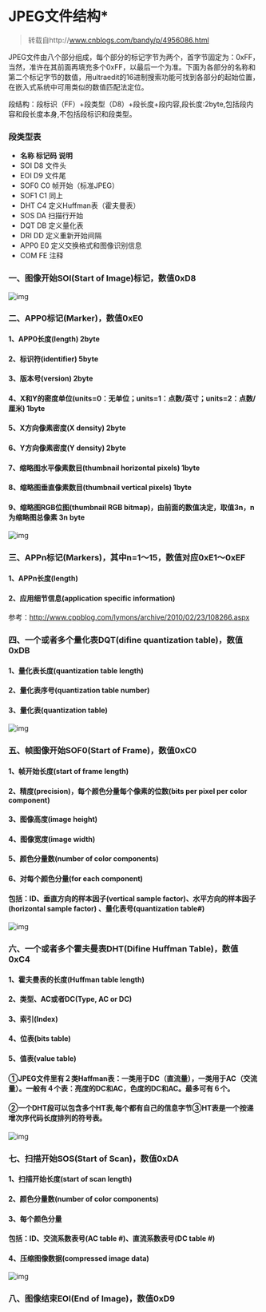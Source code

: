 # JPEG文件结构*

> 转载自http://www.cnblogs.com/bandy/p/4956086.html

JPEG文件由八个部分组成，每个部分的标记字节为两个，首字节固定为：0xFF，当然，准许在其前面再填充多个0xFF，以最后一个为准。下面为各部分的名称和第二个标记字节的数值，用ultraedit的16进制搜索功能可找到各部分的起始位置，在嵌入式系统中可用类似的数值匹配法定位。

段结构：段标识（FF）+段类型（D8）+段长度+段内容,段长度:2byte,包括段内容和段长度本身,不包括段标识和段类型。

### 段类型表

- **名称   标记码    说明**
- SOI     D8    文件头
- EOI     D9   文件尾
- SOF0  C0    帧开始（标准JPEG）
- SOF1  C1    同上
- DHT   C4   定义Huffman表（霍夫曼表）
- SOS   DA   扫描行开始
- DQT   DB   定义量化表
- DRI   DD   定义重新开始间隔
- APP0  E0   定义交换格式和图像识别信息
- COM   FE   注释

 

### 一、图像开始SOI(Start of Image)标记，数值0xD8

![img](https://cdn.nlark.com/yuque/0/2023/png/39298680/1698479092249-45a779ec-1ec9-4ba7-8864-d772e7a0b5cb.png)

### 二、APP0标记(Marker)，数值0xE0

#### 1、APP0长度(length)                            2byte

#### 2、标识符(identifier)                     5byte

#### 3、版本号(version)                        2byte

#### 4、X和Y的密度单位(units=0：无单位；units=1：点数/英寸；units=2：点数/厘米)                        1byte

#### 5、X方向像素密度(X density)                      2byte

#### 6、Y方向像素密度(Y density)                       2byte

#### 7、缩略图水平像素数目(thumbnail horizontal pixels)                       1byte

#### 8、缩略图垂直像素数目(thumbnail vertical pixels)                            1byte

#### 9、缩略图RGB位图(thumbnail RGB bitmap)，由前面的数值决定，取值3n，n为缩略图总像素   3n byte

![img](https://cdn.nlark.com/yuque/0/2023/png/39298680/1698479092286-4af21cdc-09c7-4961-b6ac-1d6ccd78d8fb.png)

### 三、APPn标记(Markers)，其中n=1～15，数值对应0xE1～0xEF

#### 1、APPn长度(length)

#### 2、应用细节信息(application specific information)

参考：http://www.cppblog.com/lymons/archive/2010/02/23/108266.aspx

### 四、一个或者多个量化表DQT(difine quantization table)，数值0xDB

#### 1、量化表长度(quantization table length)

#### 2、量化表序号(quantization table number)

#### 3、量化表(quantization table)

![img](https://cdn.nlark.com/yuque/0/2023/png/39298680/1698479092295-34702e46-5142-4fd8-a417-9bdfb3701f7f.png)

### 五、帧图像开始SOF0(Start of Frame)，数值0xC0

#### 1、帧开始长度(start of frame length)

#### 2、精度(precision)，每个颜色分量每个像素的位数(bits per pixel per color component)

#### 3、图像高度(image height)

#### 4、图像宽度(image width)

#### 5、颜色分量数(number of color components)

#### 6、对每个颜色分量(for each component)

#### 包括：ID、垂直方向的样本因子(vertical sample factor)、水平方向的样本因子(horizontal sample factor) 、量化表号(quantization table#)

![img](https://cdn.nlark.com/yuque/0/2023/png/39298680/1698479092220-f568cd06-f2e2-4cab-8976-44da4bc37e5e.png)

### 六、一个或者多个霍夫曼表DHT(Difine Huffman Table)，数值0xC4

#### 1、霍夫曼表的长度(Huffman table length)

#### 2、类型、AC或者DC(Type, AC or DC)

#### 3、索引(Index)

#### 4、位表(bits table)

#### 5、值表(value table)

#### ①JPEG文件里有２类Haffman表：一类用于DC（直流量），一类用于AC（交流量）。一般有４个表：亮度的DC和AC，色度的DC和AC。最多可有６个。

#### ②一个DHT段可以包含多个HT表,每个都有自己的信息字节③HT表是一个按递增次序代码长度排列的符号表。

![img](https://cdn.nlark.com/yuque/0/2023/png/39298680/1698479092224-dd222ae6-cd18-4482-ba9b-5fdc795c4dbc.png)

### 七、扫描开始SOS(Start of Scan)，数值0xDA

#### 1、扫描开始长度(start of scan length)

#### 2、颜色分量数(number of color components)

#### 3、每个颜色分量

#### 包括：ID、交流系数表号(AC table #)、直流系数表号(DC table #)

#### 4、压缩图像数据(compressed image data)

![img](https://cdn.nlark.com/yuque/0/2023/png/39298680/1698479093444-74b30768-4e29-40d8-82cf-0aa075fb691a.png)

### 八、图像结束EOI(End of Image)，数值0xD9